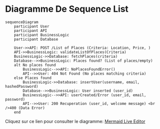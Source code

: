 # Diagramme De Sequence List

```mermaid
sequenceDiagram
    participant User
    participant API
    participant BusinessLogic
    participant Database

    User->>API: POST /List of Places (Criteria: Location, Price, )
    API->>BusinessLogic: validateListOfPlaces(Criteria)
    BusinessLogic->>Database: fetchPlaces(criteria)
    Database-->>BusinessLogic: Places found? (List of places/empty)
    alt No places found
        BusinessLogic-->>API: NoPlacesFoundError()
        API-->>User: 404 Not Found (No places matching criteria)
    else Places found
        BusinessLogic->>Database: insertUser(username, email, hashedPassword)
        Database-->>BusinessLogic: User inserted (user_id)
        BusinessLogic-->>API: userCreated/Error (user_id, email, password)
        API-->>User: 200 Recuperation (user_id, welcome message) <br />400 (Data Error)
    end
```

Cliquez sur ce lien pour consulter le diagramme: [Mermaid Live Editor](https://www.mermaidchart.com/play?utm_source=mermaid_live_editor&utm_medium=banner_ad&utm_campaign=visual_editor#pako:eNp9UU1Lw0AQ_StDTim0JEpPQSraKgilDai3gkw3k3Qh2Y27G4uI_93dNEkbE80hh5n3NW-_PCYT8iJP03tFgtGKY6aw2KmdAPuVqAxnvERh4FWTGpvfxU9j4_tKc0Far2XG2RhghQb3qMnt2r3zmC0WVjKCePv8AsGaawMyhThHRhr8peKGFMcI1pKh4VJMIVac0RQmrYqlW5FegAg-MOcJGnKC2_Qk16l11B7JirQhI0jJsENDY79pLWw29G2Cp7ISyS347T1lPQ6oKM1nJ4O5gY1sdidKuxqGa3vayJPFo4M_KCWVP7lkuTYs1lUbwTycW4KBGgz-2axAex4XGQxuo1xT74q_I132xYU1NM7Vr-xPYGGfiArk-RQOqA-UxKj1Uaqkl_afJp1WI0s2u1N94332eEMOuVRkHz8J6oI6cpeoHMvSa-46vIJG5IJ-pJzJgqCwppjRBG72CoLFPAzBd6dA7XfuUiTe9w-kKycA)
